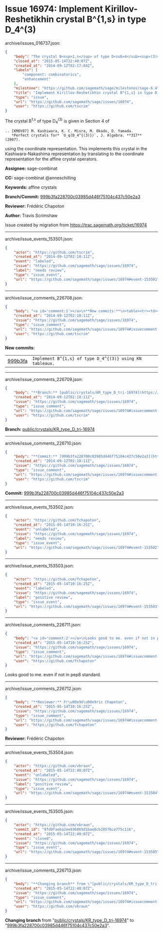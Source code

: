 # Issue 16974: Implement Kirillov-Reshetikhin crystal B^{1,s} in type D_4^(3)

archive/issues_016737.json:
```json
{
    "body": "The crystal B<sup>1,s</sup> of type D<sub>4</sub><sup>(3)</sup> is given in Section 4 of\n\n```\n.. [KMOY07] M. Kashiwara, K. C. Misra, M. Okado, D. Yamada.\n   *Perfect crystals for* `U_q(D_4^{(3)})`, J. Algebra. **317** (2007).\n```\nusing the coordinate representation. This implements this crystal in the Kashiwara-Nakashima representation by translating to the coordinate representation for the affine crystal operators.\n\n**Assignee:** sage-combinat\n\n**CC:**  sage-combinat @anneschilling\n\n**Keywords:** affine crystals\n\n**Branch/Commit:** [999b3fa228700c03985d446f75104c437c50e2a3](https://github.com/sagemath/sagetrac-mirror/commit/999b3fa228700c03985d446f75104c437c50e2a3)\n\n**Reviewer:** Fr\u00e9d\u00e9ric Chapoton\n\n**Author:** Travis Scrimshaw\n\nIssue created by migration from https://trac.sagemath.org/ticket/16974\n\n",
    "closed_at": "2015-05-14T22:40:07Z",
    "created_at": "2014-09-12T02:17:04Z",
    "labels": [
        "component: combinatorics",
        "enhancement"
    ],
    "milestone": "https://github.com/sagemath/sage/milestones/sage-6.4",
    "title": "Implement Kirillov-Reshetikhin crystal B^{1,s} in type D_4^(3)",
    "type": "issue",
    "url": "https://github.com/sagemath/sage/issues/16974",
    "user": "https://github.com/tscrim"
}
```
The crystal B<sup>1,s</sup> of type D<sub>4</sub><sup>(3)</sup> is given in Section 4 of

```
.. [KMOY07] M. Kashiwara, K. C. Misra, M. Okado, D. Yamada.
   *Perfect crystals for* `U_q(D_4^{(3)})`, J. Algebra. **317** (2007).
```
using the coordinate representation. This implements this crystal in the Kashiwara-Nakashima representation by translating to the coordinate representation for the affine crystal operators.

**Assignee:** sage-combinat

**CC:**  sage-combinat @anneschilling

**Keywords:** affine crystals

**Branch/Commit:** [999b3fa228700c03985d446f75104c437c50e2a3](https://github.com/sagemath/sagetrac-mirror/commit/999b3fa228700c03985d446f75104c437c50e2a3)

**Reviewer:** Frédéric Chapoton

**Author:** Travis Scrimshaw

Issue created by migration from https://trac.sagemath.org/ticket/16974





---

archive/issue_events_153501.json:
```json
{
    "actor": "https://github.com/tscrim",
    "created_at": "2014-09-12T02:18:11Z",
    "event": "labeled",
    "issue": "https://github.com/sagemath/sage/issues/16974",
    "label": "needs review",
    "type": "issue_event",
    "url": "https://github.com/sagemath/sage/issues/16974#event-153501"
}
```



---

archive/issue_comments_226708.json:
```json
{
    "body": "<a id='comment:1'></a>\n**New commits:**\n<table><tr><td><a href=\"https://github.com/sagemath/sagetrac-mirror/commit/999b3fa228700c03985d446f75104c437c50e2a3\">999b3fa</a></td><td><code>Implement B^{1,s} of type D_4^{(3)} using KN tableaux.</code></td></tr></table>\n",
    "created_at": "2014-09-12T02:18:11Z",
    "issue": "https://github.com/sagemath/sage/issues/16974",
    "type": "issue_comment",
    "url": "https://github.com/sagemath/sage/issues/16974#issuecomment-226708",
    "user": "https://github.com/tscrim"
}
```

<a id='comment:1'></a>
**New commits:**
<table><tr><td><a href="https://github.com/sagemath/sagetrac-mirror/commit/999b3fa228700c03985d446f75104c437c50e2a3">999b3fa</a></td><td><code>Implement B^{1,s} of type D_4^{(3)} using KN tableaux.</code></td></tr></table>




---

archive/issue_comments_226709.json:
```json
{
    "body": "**Branch:** [public/crystals/KR_type_D_tri-16974](https://github.com/sagemath/sagetrac-mirror/tree/public/crystals/KR_type_D_tri-16974)",
    "created_at": "2014-09-12T02:18:11Z",
    "issue": "https://github.com/sagemath/sage/issues/16974",
    "type": "issue_comment",
    "url": "https://github.com/sagemath/sage/issues/16974#issuecomment-226709",
    "user": "https://github.com/tscrim"
}
```

**Branch:** [public/crystals/KR_type_D_tri-16974](https://github.com/sagemath/sagetrac-mirror/tree/public/crystals/KR_type_D_tri-16974)



---

archive/issue_comments_226710.json:
```json
{
    "body": "**Commit:** [999b3fa228700c03985d446f75104c437c50e2a3](https://github.com/sagemath/sagetrac-mirror/commit/999b3fa228700c03985d446f75104c437c50e2a3)",
    "created_at": "2014-09-12T02:18:11Z",
    "issue": "https://github.com/sagemath/sage/issues/16974",
    "type": "issue_comment",
    "url": "https://github.com/sagemath/sage/issues/16974#issuecomment-226710",
    "user": "https://github.com/tscrim"
}
```

**Commit:** [999b3fa228700c03985d446f75104c437c50e2a3](https://github.com/sagemath/sagetrac-mirror/commit/999b3fa228700c03985d446f75104c437c50e2a3)



---

archive/issue_events_153502.json:
```json
{
    "actor": "https://github.com/fchapoton",
    "created_at": "2015-05-14T10:16:25Z",
    "event": "unlabeled",
    "issue": "https://github.com/sagemath/sage/issues/16974",
    "label": "needs review",
    "type": "issue_event",
    "url": "https://github.com/sagemath/sage/issues/16974#event-153502"
}
```



---

archive/issue_events_153503.json:
```json
{
    "actor": "https://github.com/fchapoton",
    "created_at": "2015-05-14T10:16:25Z",
    "event": "labeled",
    "issue": "https://github.com/sagemath/sage/issues/16974",
    "label": "positive review",
    "type": "issue_event",
    "url": "https://github.com/sagemath/sage/issues/16974#event-153503"
}
```



---

archive/issue_comments_226711.json:
```json
{
    "body": "<a id='comment:2'></a>\nLooks good to me. even if not in pep8 standard.",
    "created_at": "2015-05-14T10:16:25Z",
    "issue": "https://github.com/sagemath/sage/issues/16974",
    "type": "issue_comment",
    "url": "https://github.com/sagemath/sage/issues/16974#issuecomment-226711",
    "user": "https://github.com/fchapoton"
}
```

<a id='comment:2'></a>
Looks good to me. even if not in pep8 standard.



---

archive/issue_comments_226712.json:
```json
{
    "body": "**Reviewer:** Fr\u00e9d\u00e9ric Chapoton",
    "created_at": "2015-05-14T10:16:25Z",
    "issue": "https://github.com/sagemath/sage/issues/16974",
    "type": "issue_comment",
    "url": "https://github.com/sagemath/sage/issues/16974#issuecomment-226712",
    "user": "https://github.com/fchapoton"
}
```

**Reviewer:** Frédéric Chapoton



---

archive/issue_events_153504.json:
```json
{
    "actor": "https://github.com/vbraun",
    "created_at": "2015-05-14T22:40:07Z",
    "event": "unlabeled",
    "issue": "https://github.com/sagemath/sage/issues/16974",
    "label": "positive review",
    "type": "issue_event",
    "url": "https://github.com/sagemath/sage/issues/16974#event-153504"
}
```



---

archive/issue_events_153505.json:
```json
{
    "actor": "https://github.com/vbraun",
    "commit_id": "8fd9faeba2ee936865d1bae8cb2057bce775c116",
    "created_at": "2015-05-14T22:40:07Z",
    "event": "closed",
    "issue": "https://github.com/sagemath/sage/issues/16974",
    "type": "issue_event",
    "url": "https://github.com/sagemath/sage/issues/16974#event-153505"
}
```



---

archive/issue_comments_226713.json:
```json
{
    "body": "**Changing branch** from \"[public/crystals/KR_type_D_tri-16974](https://github.com/sagemath/sagetrac-mirror/tree/public/crystals/KR_type_D_tri-16974)\" to \"[999b3fa228700c03985d446f75104c437c50e2a3](https://github.com/sagemath/sagetrac-mirror/commit/999b3fa228700c03985d446f75104c437c50e2a3)\".",
    "created_at": "2015-05-14T22:40:07Z",
    "issue": "https://github.com/sagemath/sage/issues/16974",
    "type": "issue_comment",
    "url": "https://github.com/sagemath/sage/issues/16974#issuecomment-226713",
    "user": "https://github.com/vbraun"
}
```

**Changing branch** from "[public/crystals/KR_type_D_tri-16974](https://github.com/sagemath/sagetrac-mirror/tree/public/crystals/KR_type_D_tri-16974)" to "[999b3fa228700c03985d446f75104c437c50e2a3](https://github.com/sagemath/sagetrac-mirror/commit/999b3fa228700c03985d446f75104c437c50e2a3)".
